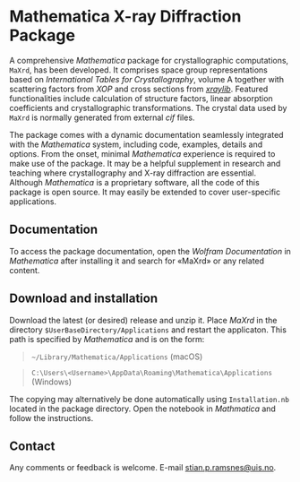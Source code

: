 # Mathematica X-ray Diffraction Package
A comprehensive _Mathematica_ package for crystallographic computations, `MaXrd`, has been developed. It comprises space group representations based on _International Tables for Crystallography_, volume A together with scattering factors from _XOP_ and cross sections from [_xraylib_](https://github.com/tschoonj/xraylib).
Featured functionalities include calculation of structure factors, linear absorption coefficients and crystallographic transformations. The crystal data used by `MaXrd` is normally generated from external _cif_ files.

The package comes with a dynamic documentation seamlessly integrated with the _Mathematica_ system, including code, examples, details and options. From the onset, minimal _Mathematica_ experience is required to make use of the package. It may be a helpful supplement in research and teaching where crystallography and X-ray diffraction are essential. Although _Mathematica_ is a proprietary software, all the code of this package is open source. It may easily be extended to cover user-specific applications.


## Documentation
To access the package documentation, open the _Wolfram Documentation_ in _Mathematica_ after installing it and search for «MaXrd» or any related content.


## Download and installation
Download the latest (or desired) release and unzip it.
Place _MaXrd_ in the directory `$UserBaseDirectory/Applications` and restart the applicaton.
This path is specified by _Mathematica_ and is on the form:

> `~/Library/Mathematica/Applications` (macOS)

> `C:\Users\<Username>\AppData\Roaming\Mathematica\Applications` (Windows)

The copying may alternatively be done automatically using `Installation.nb` located in the package directory. Open the notebook in _Mathmatica_ and follow the instructions.

## Contact
Any comments or feedback is welcome. E-mail stian.p.ramsnes@uis.no.